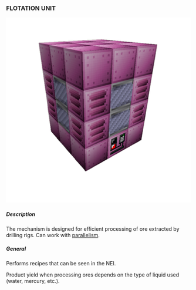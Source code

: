 ### FLOTATION UNIT

![LOGO](media/gregtech/FLOTATION_UNIT.png)

##### Description

The mechanism is designed for efficient processing of ore extracted by drilling rigs. Can work with [parallelism](#/mechanics#parallelism).

##### General

Performs recipes that can be seen in the NEI.

Product yield when processing ores depends on the type of liquid used (water, mercury, etc.).
